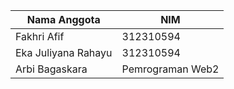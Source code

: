 | Nama Anggota | NIM |
| -----| ------------------ |
|Fakhri Afif   | 312310594 |
|Eka Juliyana Rahayu | 312310594 |
| Arbi Bagaskara | Pemrograman Web2 |

